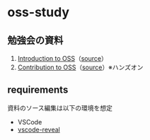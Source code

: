 # oss-study

## 勉強会の資料

1. [Introduction to OSS](https://speakerdeck.com/kawanamiyuu/introduction-to-oss)（[source](01-introduction-to-oss.md)）
2. [Contribution to OSS](https://speakerdeck.com/kawanamiyuu/contribution-to-oss)（[source](02-contribution-to-oss.md)）※ハンズオン

## requirements

資料のソース編集は以下の環境を想定

* VSCode
* [vscode-reveal](https://marketplace.visualstudio.com/items?itemName=evilz.vscode-reveal)
